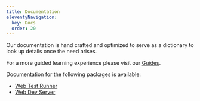 ```yaml
---
title: Documentation
eleventyNavigation:
  key: Docs
  order: 20
---
```


Our documentation is hand crafted and optimized to serve as a dictionary to look up details once the need arises.

For a more guided learning experience please visit our [Guides](../learn/index.md).

Documentation for the following packages is available:

- [Web Test Runner](./test-runner/overview.md)
- [Web Dev Server](./dev-server/overview.md)
